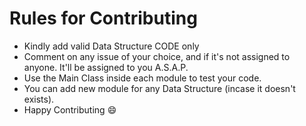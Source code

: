 # Rules for Contributing
- Kindly add valid Data Structure CODE only
- Comment on any issue of your choice, and if it's not assigned to anyone. It'll be assigned to you A.S.A.P.
- Use the Main Class inside each module to test your code.
- You can add new module for any Data Structure (incase it doesn't exists).
- Happy Contributing 😄
